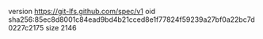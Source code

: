 version https://git-lfs.github.com/spec/v1
oid sha256:85ec8d8001c84ead9bd4b21cced8e1f77824f59239a27bf0a22bc7d0227c2175
size 2146
